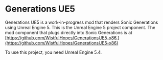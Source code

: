 # Generations UE5

Generations UE5 is a work-in-progress mod that renders Sonic Generations using Unreal Engine 5. This is the Unreal Engine 5 project component. The mod component that plugs directly into Sonic Generations is at [https://github.com/WistfulHopes/GenerationsUE5-x86.](https://github.com/WistfulHopes/GenerationsUE5-x86)

To use this project, you need Unreal Engine 5.4.
